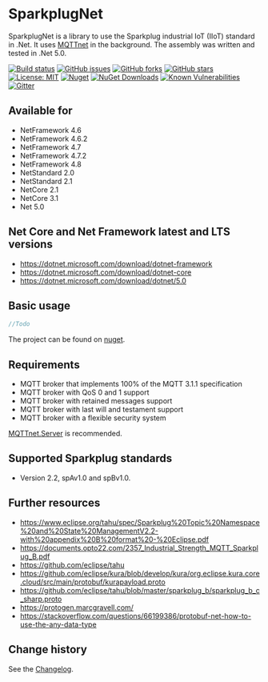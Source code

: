 SparkplugNet
====================================

SparkplugNet is a library to use the Sparkplug industrial IoT (IIoT) standard in .Net. It uses [MQTTnet](https://github.com/chkr1011/MQTTnet) in the background.
The assembly was written and tested in .Net 5.0.

[![Build status](https://ci.appveyor.com/api/projects/status/w6pu8fcav4n7651t?svg=true)](https://ci.appveyor.com/project/SeppPenner/sparkplugnet)
[![GitHub issues](https://img.shields.io/github/issues/SeppPenner/SparkplugNet.svg)](https://github.com/SeppPenner/SparkplugNet/issues)
[![GitHub forks](https://img.shields.io/github/forks/SeppPenner/SparkplugNet.svg)](https://github.com/SeppPenner/SparkplugNet/network)
[![GitHub stars](https://img.shields.io/github/stars/SeppPenner/SparkplugNet.svg)](https://github.com/SeppPenner/SparkplugNet/stargazers)
[![License: MIT](https://img.shields.io/badge/License-MIT-blue.svg)](https://raw.githubusercontent.com/SeppPenner/SparkplugNet/master/License.txt)
[![Nuget](https://img.shields.io/badge/SparkplugNet-Nuget-brightgreen.svg)](https://www.nuget.org/packages/SparkplugNet/)
[![NuGet Downloads](https://img.shields.io/nuget/dt/SparkplugNet.svg)](https://www.nuget.org/packages/SparkplugNet/)
[![Known Vulnerabilities](https://snyk.io/test/github/SeppPenner/SparkplugNet/badge.svg)](https://snyk.io/test/github/SeppPenner/SparkplugNet)
[![Gitter](https://badges.gitter.im/SparkplugNet/community.svg)](https://gitter.im/SparkplugNet/community?utm_source=badge&utm_medium=badge&utm_campaign=pr-badge)

## Available for
* NetFramework 4.6
* NetFramework 4.6.2
* NetFramework 4.7
* NetFramework 4.7.2
* NetFramework 4.8
* NetStandard 2.0
* NetStandard 2.1
* NetCore 2.1
* NetCore 3.1
* Net 5.0

## Net Core and Net Framework latest and LTS versions
* https://dotnet.microsoft.com/download/dotnet-framework
* https://dotnet.microsoft.com/download/dotnet-core
* https://dotnet.microsoft.com/download/dotnet/5.0

## Basic usage

```csharp
//Todo
```

The project can be found on [nuget](https://www.nuget.org/packages/SparkplugNet/).

## Requirements
* MQTT broker that implements 100% of the MQTT 3.1.1 specification
* MQTT broker with QoS 0 and 1 support
* MQTT broker with retained messages support
* MQTT broker with last will and testament support
* MQTT broker with a flexible security system

[MQTTnet.Server](https://github.com/chkr1011/MQTTnet/releases) is recommended.

## Supported Sparkplug standards
* Version 2.2, spAv1.0 and spBv1.0.

## Further resources

* https://www.eclipse.org/tahu/spec/Sparkplug%20Topic%20Namespace%20and%20State%20ManagementV2.2-with%20appendix%20B%20format%20-%20Eclipse.pdf
* https://documents.opto22.com/2357_Industrial_Strength_MQTT_Sparkplug_B.pdf
* https://github.com/eclipse/tahu
* https://github.com/eclipse/kura/blob/develop/kura/org.eclipse.kura.core.cloud/src/main/protobuf/kurapayload.proto
* https://github.com/eclipse/tahu/blob/master/sparkplug_b/sparkplug_b_c_sharp.proto
* https://protogen.marcgravell.com/
* https://stackoverflow.com/questions/66199386/protobuf-net-how-to-use-the-any-data-type

Change history
--------------

See the [Changelog](https://github.com/SeppPenner/SparkplugNet/blob/master/Changelog.md).

